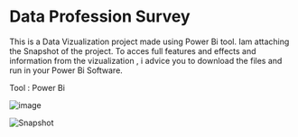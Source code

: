 # Data Profession Survey

This is a Data Vizualization project made using Power Bi tool. Iam attaching the Snapshot of the project. To acces full features and effects and information from the vizualization , i advice you to download the files and run in your Power Bi Software.

Tool : Power Bi

![image](https://github.com/Git-Vasanth/Data-Profession-Survey/assets/59464869/764bae60-22da-4da4-b43c-6556633cdda9)

![Snapshot](https://github.com/Git-Vasanth/Data-Profession-Survey/assets/59464869/02ede331-0519-460a-8e7c-4b74aab3e927)
